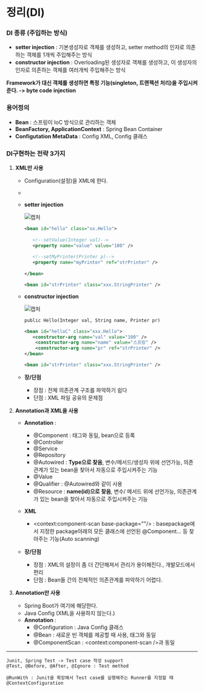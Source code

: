 # 정리(DI)

### DI 종류 (주입하는 방식)

- **setter injection**  : 기본생성자로 객체를 생성하고, setter method의 인자로 의존하는 객체를 1개씩 주입해주는 방식
- **constructor injection** :  Overloading된 생성자로 객체를 생성하고, 이 생성자의 인자로 의존하는 객체를 여러개씩 주입해주는 방식



**Framework가 대신 객체를 생성하면 특정 기능(singleton, 트랜젝션 처리)을 주입시켜준다. -> byte code injection**



### 용어정의

- **Bean** : 스프링이 IoC 방식으로 관리하는 객체
- **BeanFactory, ApplicationContext** : Spring Bean Container
- **Configutation MetaData** : Config XML, Config 클래스



### DI구현하는 전략 3가지

1. **XML만 사용**

   - Configuration(설정)을 XML에 한다.

   - <bean id="bean의 고유한 이름" class="package.class이름" />

   - **setter injection**

     ![캡처](https://user-images.githubusercontent.com/42603919/78864253-3c065900-7a76-11ea-8553-f53d79324106.PNG)

     ```xml
     <bean id="hello" class="xx.Hello">
         
     	<!--setValue(Integer val)-->
     	<property name="value" value="100" />
         
     	<!--setMyPrinter(Printer p)-->
     	<property name="myPrinter" ref="strPrinter" />
         
     </bean>
     
     <bean id="strPrinter" class="xxx.StringPrinter" />
     ```

   - **constructor injection**

     ![캡처](https://user-images.githubusercontent.com/42603919/78953129-c7352c80-7b12-11ea-90d5-071cc8a5e294.PNG)

     ```xml
     public Hello(Integer val, String name, Printer pr)
     
     <bean id="helloC" class="xxx.Hello">
     	<constructor-arg name="val" value="100" />	
         <constructor-arg name="name" value="스프링" />
         <constructor-arg name="pr" ref="strPrinter" />
     </bean>
     
     <bean id="strPrinter" class="xxx.StringPrinter" />
     ```

     

   - **장/단점**

     - 장점 : 전체 의존관계 구조를 파악하기 쉽다
     - 단점 : XML 파일 공유의 문제점

     

     

2. **Annotation과 XML을 사용**

   - **Annotation** : 
     - @Component : <bean> 태그와 동일, bean으로 등록
     - @Controller
     - @Service
     - @Repository
     - @Autowired : **Type으로 찾음**, 변수/메서드/생성자 위에 선언가능, 의존관계가 있는 bean을 찾아서 자동으로 주입시켜주는 기능
     - @Value
     - @Qualifier : @Autowired와 같이 사용
     - @Resource : **name(id)으로 찾음**, 변수/ 메서드 위에 선언가능, 의존관계가 있는 bean을 찾아서 자동으로 주입시켜주는 기능
   - **XML**
     - <context:component-scan base-package=""/> : basepackage에서 지정한 package아래의 모든 클래스에 선언된 @Component... 등 찾아주는 기능(Auto scanning)

   

   - **장/단점**
     - 장점 : XML의 설정이 좀 더 간단해져서 관리가 용이해진다., 개발모드에서 편리
     - 단점 : Bean들 간의 전체적인 의존관계를 파악하기 어렵다.



3. **Annotation만 사용**
   - Spring Boot가 여기에 해당한다.
   - Java Config (XML을 사용하지 않는다.)
   - **Annotation** : 
     - @Configuration : Java Config 클래스
     - @Bean : 새로운 빈 객체를 제공할 때 사용, <bean> 태그와 동일
     - @ComponentScan : <context:component-scan />과 동일







---

```
Junit, Spring Test -> Test case 작성 support
@Test, @Before, @After, @Ignore : Test method

@RunWith : Junit을 확장해서 Test case를 실행해주는 Runner를 지정할 때
@ContextConfiguration
```

